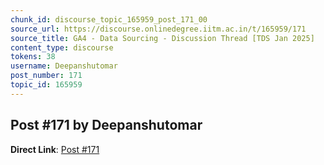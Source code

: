```yaml
---
chunk_id: discourse_topic_165959_post_171_00
source_url: https://discourse.onlinedegree.iitm.ac.in/t/165959/171
source_title: GA4 - Data Sourcing - Discussion Thread [TDS Jan 2025]
content_type: discourse
tokens: 38
username: Deepanshutomar
post_number: 171
topic_id: 165959
---
```


## Post #171 by Deepanshutomar

**Direct Link**: [Post #171](https://discourse.onlinedegree.iitm.ac.in/t/165959/171)
